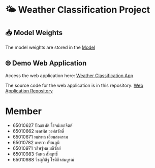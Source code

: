 # 🌤️ Weather Classification Project

## 📥 Model Weights
The model weights are stored in the [Model](https://huggingface.co/PcrPz/Weather_Resnet50/tree/main)

## 🌐 Demo Web Application
Access the web application here: [Weather Classification App](https://weather-prediction-deep.streamlit.app/) 

The source code for the web application is in this repository: [Web Application Repository](https://github.com/PcrPz/Weather-Prediction)

# Member
- 65010627 ปัณณทัต โรจน์เอกจิตต์
- 65010662 พงศพัศ วงศ์สวัสดิ์
- 65010671 พชรพล เอี่ยมสงคราม 
- 65010782 แพรวา ทัศนภูมิ
- 65010971 วสิษฐ์พล มลิวัลย์
- 65010983 วัศพล สัมฤทธิ์ 
- 65010988 วิชญ์วิสิฐ โชติกิจสมบูรณ์
